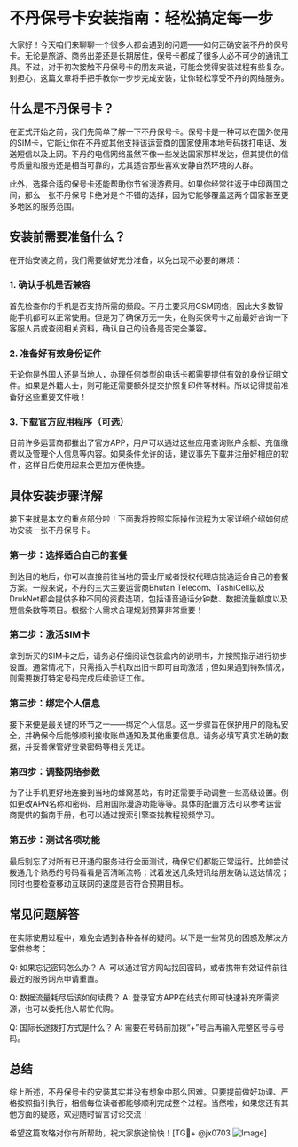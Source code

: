 # 不丹保号卡安装指南：轻松搞定每一步

大家好！今天咱们来聊聊一个很多人都会遇到的问题——如何正确安装不丹的保号卡。无论是旅游、商务出差还是长期居住，保号卡都成了很多人必不可少的通讯工具。不过，对于初次接触不丹保号卡的朋友来说，可能会觉得安装过程有些复杂。别担心，这篇文章将手把手教你一步步完成安装，让你轻松享受不丹的网络服务。

## 什么是不丹保号卡？

在正式开始之前，我们先简单了解一下不丹保号卡。保号卡是一种可以在国外使用的SIM卡，它能让你在不丹或其他支持该运营商的国家使用本地号码拨打电话、发送短信以及上网。不丹的电信网络虽然不像一些发达国家那样发达，但其提供的信号质量和服务还是相当可靠的，尤其适合那些喜欢安静自然环境的人群。

此外，选择合适的保号卡还能帮助你节省漫游费用。如果你经常往返于中印两国之间，那么一张不丹保号卡绝对是个不错的选择，因为它能够覆盖这两个国家甚至更多地区的服务范围。

## 安装前需要准备什么？

在开始安装之前，我们需要做好充分准备，以免出现不必要的麻烦：

### 1. 确认手机是否兼容
首先检查你的手机是否支持所需的频段。不丹主要采用GSM网络，因此大多数智能手机都可以正常使用。但是为了确保万无一失，在购买保号卡之前最好咨询一下客服人员或查阅相关资料，确认自己的设备是否完全兼容。

### 2. 准备好有效身份证件
无论你是外国人还是当地人，办理任何类型的电话卡都需要提供有效的身份证明文件。如果是外籍人士，则可能还需要额外提交护照复印件等材料。所以记得提前准备好这些重要文件哦！

### 3. 下载官方应用程序（可选）
目前许多运营商都推出了官方APP，用户可以通过这些应用查询账户余额、充值缴费以及管理个人信息等内容。如果条件允许的话，建议事先下载并注册好相应的软件，这样日后使用起来会更加方便快捷。

## 具体安装步骤详解

接下来就是本文的重点部分啦！下面我将按照实际操作流程为大家详细介绍如何成功安装一张不丹保号卡。

### 第一步：选择适合自己的套餐
到达目的地后，你可以直接前往当地的营业厅或者授权代理店挑选适合自己的套餐方案。一般来说，不丹的三大主要运营商Bhutan Telecom、TashiCell以及DrukNet都会提供多种不同的资费选项，包括语音通话分钟数、数据流量额度以及短信条数等项目。根据个人需求合理规划预算非常重要！

### 第二步：激活SIM卡
拿到新买的SIM卡之后，请务必仔细阅读包装盒内的说明书，并按照指示进行初步设置。通常情况下，只需插入手机取出旧卡即可自动激活；但如果遇到特殊情况，则需要拨打特定号码完成后续验证工作。

### 第三步：绑定个人信息
接下来便是最关键的环节之一——绑定个人信息。这一步骤旨在保护用户的隐私安全，并确保今后能够顺利接收账单通知及其他重要信息。请务必填写真实准确的数据，并妥善保管好登录密码等相关凭证。

### 第四步：调整网络参数
为了让手机更好地连接到当地的蜂窝基站，有时还需要手动调整一些高级设置。例如更改APN名称和密码、启用国际漫游功能等等。具体的配置方法可以参考运营商提供的指南手册，也可以通过搜索引擎查找教程视频学习。

### 第五步：测试各项功能
最后别忘了对所有已开通的服务进行全面测试，确保它们都能正常运行。比如尝试拨通几个熟悉的号码看看是否清晰流畅；试着发送几条短讯给朋友确认送达情况；同时也要检查移动互联网的速度是否符合预期目标。

## 常见问题解答

在实际使用过程中，难免会遇到各种各样的疑问。以下是一些常见的困惑及解决方案供参考：

Q: 如果忘记密码怎么办？
A: 可以通过官方网站找回密码，或者携带有效证件前往最近的服务网点申请重置。

Q: 数据流量耗尽后该如何续费？
A: 登录官方APP在线支付即可快速补充所需资源，也可以委托他人帮忙代购。

Q: 国际长途拨打方式是什么？
A: 需要在号码前加拨“+”号后再输入完整区号与号码。

## 总结

综上所述，不丹保号卡的安装其实并没有想象中那么困难。只要提前做好功课、严格按照指引执行，相信每位读者都能够顺利完成整个过程。当然啦，如果您还有其他方面的疑惑，欢迎随时留言讨论交流！

希望这篇攻略对你有所帮助，祝大家旅途愉快！[TG💪+ @jx0703 ![Image](https://github.com/user-attachments/assets/dbca1d08-cadb-493c-b0ec-ad6f7a83f270)]